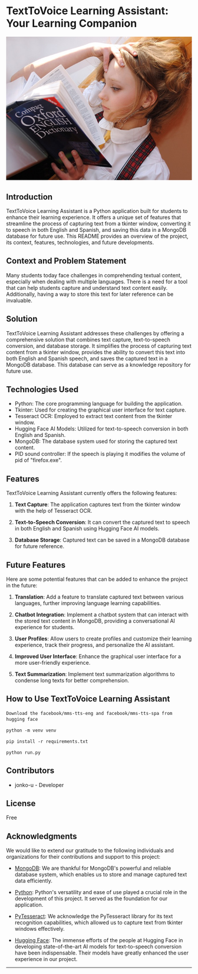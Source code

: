 
# TextToVoice Learning Assistant: Your Learning Companion


![Screenshot](/screenshots/screenshot1.jpg)



## Introduction

TextToVoice Learning Assistant is a Python application built for students to enhance their learning experience. It offers a unique set of features that streamline the process of capturing text from a tkinter window, converting it to speech in both English and Spanish, and saving this data in a MongoDB database for future use. This README provides an overview of the project, its context, features, technologies, and future developments.

## Context and Problem Statement

Many students today face challenges in comprehending textual content, especially when dealing with multiple languages. There is a need for a tool that can help students capture and understand text content easily. Additionally, having a way to store this text for later reference can be invaluable.

## Solution

TextToVoice Learning Assistant addresses these challenges by offering a comprehensive solution that combines text capture, text-to-speech conversion, and database storage. It simplifies the process of capturing text content from a tkinter window, provides the ability to convert this text into both English and Spanish speech, and saves the captured text in a MongoDB database. This database can serve as a knowledge repository for future use.

## Technologies Used

- Python: The core programming language for building the application.
- Tkinter: Used for creating the graphical user interface for text capture.
- Tesseract OCR: Employed to extract text content from the tkinter window.
- Hugging Face AI Models: Utilized for text-to-speech conversion in both English and Spanish.
- MongoDB: The database system used for storing the captured text content.
- PID sound controller: If the speech is playing it modifies the volume of pid of "firefox.exe".

## Features

TextToVoice Learning Assistant currently offers the following features:

1. **Text Capture**: The application captures text from the tkinter window with the help of Tesseract OCR.

2. **Text-to-Speech Conversion**: It can convert the captured text to speech in both English and Spanish using Hugging Face AI models.

3. **Database Storage**: Captured text can be saved in a MongoDB database for future reference.

## Future Features

Here are some potential features that can be added to enhance the project in the future:

1. **Translation**: Add a feature to translate captured text between various languages, further improving language learning capabilities.

2. **Chatbot Integration**: Implement a chatbot system that can interact with the stored text content in MongoDB, providing a conversational AI experience for students.

3. **User Profiles**: Allow users to create profiles and customize their learning experience, track their progress, and personalize the AI assistant.

4. **Improved User Interface**: Enhance the graphical user interface for a more user-friendly experience.

5. **Text Summarization**: Implement text summarization algorithms to condense long texts for better comprehension.

## How to Use TextToVoice Learning Assistant
```
Download the facebook/mms-tts-eng and facebook/mms-tts-spa from hugging face
```

```
python -m venv venv
```
```
pip install -r requirements.txt
```
```
python run.py
```


## Contributors


- jonko-u - Developer


## License

Free
## Acknowledgments

We would like to extend our gratitude to the following individuals and organizations for their contributions and support to this project:

- [MongoDB](https://www.mongodb.com/): We are thankful for MongoDB's powerful and reliable database system, which enables us to store and manage captured text data efficiently.

- [Python](https://www.python.org/): Python's versatility and ease of use played a crucial role in the development of this project. It served as the foundation for our application.

- [PyTesseract](https://github.com/madmaze/pytesseract): We acknowledge the PyTesseract library for its text recognition capabilities, which allowed us to capture text from tkinter windows effectively.

- [Hugging Face](https://huggingface.co/): The immense efforts of the people at Hugging Face in developing state-of-the-art AI models for text-to-speech conversion have been indispensable. Their models have greatly enhanced the user experience in our project.

---

